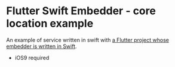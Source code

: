 # Flutter Swift Embedder - core location example

An example of service written in swift with [a Flutter project whose embedder is written in Swift](https://github.com/chinmaygarde/flutter_swift_embedder).

- iOS9 required